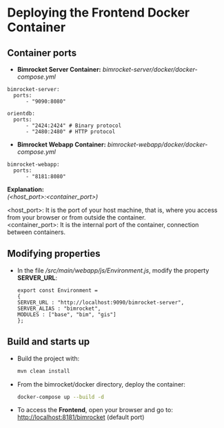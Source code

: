 # Deploying the Frontend Docker Container

## Container ports
- **Bimrocket Server Container:** _bimrocket-server/docker/docker-compose.yml_
```
bimrocket-server:
  ports:
      - "9090:8080"

orientdb:
  ports:
      - "2424:2424" # Binary protocol
      - "2480:2480" # HTTP protocol
```

- **Bimrocket Webapp Container:** _bimrocket-webapp/docker/docker-compose.yml_
```
bimrocket-webapp:
  ports:
      - "8181:8080"
```

**Explanation:**
<br>
_(<host_port>:<container_port>)_

<host_port>: It is the port of your host machine, that is, where you access from your browser or from outside the container. 
<br> 
<container_port>: It is the internal port of the container, connection between containers.


## Modifying properties
  - In the file _/src/main/webapp/js/Environment.js_, modify the property **SERVER_URL**:

    ```
    export const Environment =
    {
    SERVER_URL : "http://localhost:9090/bimrocket-server",
    SERVER_ALIAS : "bimrocket",
    MODULES : ["base", "bim", "gis"]
    };
    ```

## Build and starts up
  - Build the project with:
    ```sh
    mvn clean install
    ```

  - From the bimrocket/docker directory, deploy the container:
    ```sh
    docker-compose up --build -d
    ```
  
  - To access the **Frontend**, open your browser and go to: [http://localhost:8181/bimrocket](http://localhost:8181/bimrocket) (default port)
